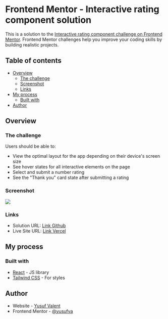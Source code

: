 # Frontend Mentor - Interactive rating component solution

This is a solution to the [Interactive rating component challenge on Frontend Mentor](https://www.frontendmentor.io/challenges/interactive-rating-component-koxpeBUmI). Frontend Mentor challenges help you improve your coding skills by building realistic projects.

## Table of contents

- [Overview](#overview)
  - [The challenge](#the-challenge)
  - [Screenshot](#screenshot)
  - [Links](#links)
- [My process](#my-process)
  - [Built with](#built-with)
- [Author](#author)

## Overview

### The challenge

Users should be able to:

- View the optimal layout for the app depending on their device's screen size
- See hover states for all interactive elements on the page
- Select and submit a number rating
- See the "Thank you" card state after submitting a rating

### Screenshot

![](./screenshot.jpg)

### Links

- Solution URL: [Link Github](https://github.com/yusufva/FE-Mentor-Interactive-Rating-Component)
- Live Site URL: [Link Vercel](https://your-live-site-url.com)

## My process

### Built with

- [React](https://reactjs.org/) - JS library
- [Tailwind CSS](https://tailwindcss.com/) - For styles

## Author

- Website - [Yusuf Valent]()
- Frontend Mentor - [@yusufva](https://www.frontendmentor.io/profile/yusufva)
